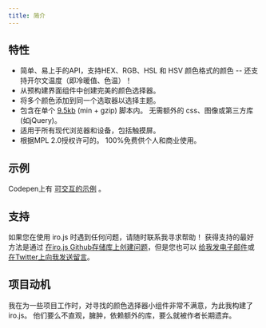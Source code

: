 ```yaml
---
title: 简介
---
```


## 特性

 * 简单、易上手的API，支持HEX、RGB、HSL 和 HSV 颜色格式的颜色 -- 还支持开尔文温度（即冷暖值、色温）！
 * 从预构建界面组件中创建完美的颜色选择器。
 * 将多个颜色添加到同一个选取器以选择主题。
 * 包含在单个 [9.5kb](https://bundlephobia.com/result?p=@jaames/iro) (min + gzip) 脚本内。 无需额外的 css、图像或第三方库 (如jQuery)。
 * 适用于所有现代浏览器和设备，包括触摸屏。
 * 根据MPL 2.0授权许可的。 100%免费供个人和商业使用。

## 示例

Codepen上有 [可交互的示例](https://codepen.io/collection/XQgGRB) 。

## 支持

如果您在使用 iro.js 时遇到任何问题，请随时联系我寻求帮助！ 获得支持的最好方法是通过 [在iro.js Github存储库上创建问题](https://github.com/jaames/iro.js/issues)，但是您也可以 [给我发电子邮件](mailto:irojs@jamesdaniel.dev)或[在Twitter上向我发送留言](https://twitter.com/rakujira)。

## 项目动机

我在为一些项目工作时，对寻找的颜色选择器小组件非常不满意，为此我构建了iro.js。 他们要么不直观，臃肿，依赖额外的库，要么就被作者长期遗弃。